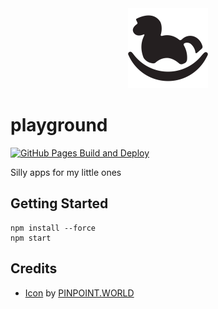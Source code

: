 <div align="center">
    <img src="https://github.com/zehengl/playground/blob/main/public/logo-512.png" alt="logo" height="128">
</div>

# playground

[![GitHub Pages Build and Deploy](https://github.com/zehengl/playground/actions/workflows/gh-pages-build-deploy.yml/badge.svg)](https://github.com/zehengl/playground/actions/workflows/gh-pages-build-deploy.yml)

Silly apps for my little ones

## Getting Started

    npm install --force
    npm start

## Credits

- [Icon][1] by [PINPOINT.WORLD][2]

[1]: https://www.iconfinder.com/icons/753116/kids_park_play_playground_swing_icon
[2]: https://www.iconfinder.com/pinpointworld
